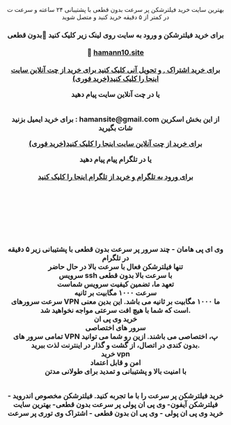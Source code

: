 
<center>  بهترین سایت خرید فیلترشکن پر سرعت بدون قطعی با پشتیبانی ۲۴ ساعته و سرعت ت  در کمتر از ۵ دقیقه خرید  کنید و متصل شوید <h3> <b> 
 برای خرید فیلترشکن و ورود به سایت روی لینک زیر کلیک کنید 🚀بدون قطعی 
    <br>  <br>
 🔴 <a href="https://hamann11.site/">hamann10.site </a>
  <br>  <br>
<a href="https://hamann11.site/">برای خرید اشتراک , و تحویل آنی کلیک کنید </a>
 <a href="goftino.com/c/ZQfxxD">برای خرید از چت آنلاین سایت اینجا را کلیک کنید(خرید فوری)</a>


یا در چت آنلاین سایت پیام دهید   <br>  <br>
<p><span>برای خرید ایمیل  بزنید : hamansite@gmail.com 
 از این بخش اسکرین شات بگیرید 

 <a href="goftino.com/c/ZQfxxD">برای خرید از چت آنلاین سایت اینجا را کلیک کنید(خرید فوری)</a>


یا در تلگرام پیام پیام دهید   <br>  <br>
<a href="http://tlgrm.in/haman_site">برای ورود به تلگرام و خرید از تلگرام  اینجا را کلیک کنید</a>
<p><span>
  <br> <br> <br> <p><span><img src="https://hamann1.site/wp-content/uploads/2023/10/baner-hamaaan.png" alt=""/></span></p><br> 

وی ای پی هامان - چند سرور پر سرعت بدون قطعی  با پشتیبانی زیر ۵ دقیقه در تلگرام 
<br> 
تنها فیلترشکن فعال با سرعت بالا در حال حاضر
<br> 
  سرویس  ssh با سرعت بالا بدون قطعی
<br> 
تعهد ما، تضمین کیفیت سرویس شماست
<br> 
سرعت ۱۰۰۰ مگابیت بر ثانیه<br> 
سرعت سرورهای VPN ما ۱۰۰۰ مگابیت بر ثانیه می باشد. این بدین معنی است که شما با هیچ افت سرعتی مواجه نخواهید شد.
<br> 
خرید وی پی ان
<br> 
سرور های اختصاصی<br> 
تمامی سرور های VPN پ، اختصاصی می باشند. ازین رو شما می توانید بدون کندی در اتصال، از گشت و گذار در اینترنت لذت ببرید.
<br> 
خرید vpn
<br> 
امن و قابل اعتماد<br> 
با امنیت بالا  و پشتیبانی و تمدید برای طولانی مدتن 

<br> 
خرید فیلترشکن پر سرعت را با ما تجربه کنید. فیلترشکن مخصوص اندروید - فیلترشکن  آیفون- وی پی ان پولی پر سرعت بدون قطعی- بهترین سایت خرید وی پی ان پولی - وی پی ان بدون قطعی - اشتراک وی توری پر سرعت

</b>  </h3> </center>
